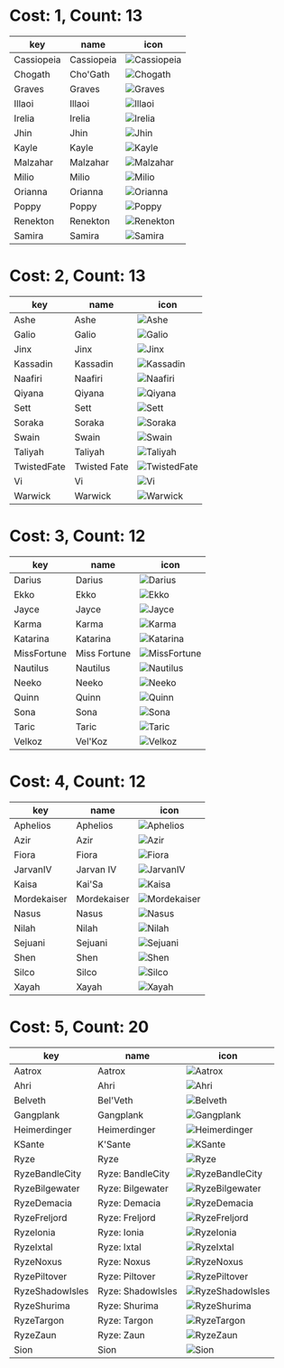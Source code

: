 # Cost: 1, Count: 13
| key        | name       | icon                                         |
| -          | -          | -                                            |
| Cassiopeia | Cassiopeia | ![Cassiopeia](../icon/set9.5/Cassiopeia.png) |
| Chogath    | Cho'Gath   | ![Chogath](../icon/set9.5/Chogath.png)       |
| Graves     | Graves     | ![Graves](../icon/set9.5/Graves.png)         |
| Illaoi     | Illaoi     | ![Illaoi](../icon/set9.5/Illaoi.png)         |
| Irelia     | Irelia     | ![Irelia](../icon/set9.5/Irelia.png)         |
| Jhin       | Jhin       | ![Jhin](../icon/set9.5/Jhin.png)             |
| Kayle      | Kayle      | ![Kayle](../icon/set9.5/Kayle.png)           |
| Malzahar   | Malzahar   | ![Malzahar](../icon/set9.5/Malzahar.png)     |
| Milio      | Milio      | ![Milio](../icon/set9.5/Milio.png)           |
| Orianna    | Orianna    | ![Orianna](../icon/set9.5/Orianna.png)       |
| Poppy      | Poppy      | ![Poppy](../icon/set9.5/Poppy.png)           |
| Renekton   | Renekton   | ![Renekton](../icon/set9.5/Renekton.png)     |
| Samira     | Samira     | ![Samira](../icon/set9.5/Samira.png)         |
# Cost: 2, Count: 13
| key         | name         | icon                                           |
| -           | -            | -                                              |
| Ashe        | Ashe         | ![Ashe](../icon/set9.5/Ashe.png)               |
| Galio       | Galio        | ![Galio](../icon/set9.5/Galio.png)             |
| Jinx        | Jinx         | ![Jinx](../icon/set9.5/Jinx.png)               |
| Kassadin    | Kassadin     | ![Kassadin](../icon/set9.5/Kassadin.png)       |
| Naafiri     | Naafiri      | ![Naafiri](../icon/set9.5/Naafiri.png)         |
| Qiyana      | Qiyana       | ![Qiyana](../icon/set9.5/Qiyana.png)           |
| Sett        | Sett         | ![Sett](../icon/set9.5/Sett.png)               |
| Soraka      | Soraka       | ![Soraka](../icon/set9.5/Soraka.png)           |
| Swain       | Swain        | ![Swain](../icon/set9.5/Swain.png)             |
| Taliyah     | Taliyah      | ![Taliyah](../icon/set9.5/Taliyah.png)         |
| TwistedFate | Twisted Fate | ![TwistedFate](../icon/set9.5/TwistedFate.png) |
| Vi          | Vi           | ![Vi](../icon/set9.5/Vi.png)                   |
| Warwick     | Warwick      | ![Warwick](../icon/set9.5/Warwick.png)         |
# Cost: 3, Count: 12
| key         | name         | icon                                           |
| -           | -            | -                                              |
| Darius      | Darius       | ![Darius](../icon/set9.5/Darius.png)           |
| Ekko        | Ekko         | ![Ekko](../icon/set9.5/Ekko.png)               |
| Jayce       | Jayce        | ![Jayce](../icon/set9.5/Jayce.png)             |
| Karma       | Karma        | ![Karma](../icon/set9.5/Karma.png)             |
| Katarina    | Katarina     | ![Katarina](../icon/set9.5/Katarina.png)       |
| MissFortune | Miss Fortune | ![MissFortune](../icon/set9.5/MissFortune.png) |
| Nautilus    | Nautilus     | ![Nautilus](../icon/set9.5/Nautilus.png)       |
| Neeko       | Neeko        | ![Neeko](../icon/set9.5/Neeko.png)             |
| Quinn       | Quinn        | ![Quinn](../icon/set9.5/Quinn.png)             |
| Sona        | Sona         | ![Sona](../icon/set9.5/Sona.png)               |
| Taric       | Taric        | ![Taric](../icon/set9.5/Taric.png)             |
| Velkoz      | Vel'Koz      | ![Velkoz](../icon/set9.5/Velkoz.png)           |
# Cost: 4, Count: 12
| key         | name        | icon                                           |
| -           | -           | -                                              |
| Aphelios    | Aphelios    | ![Aphelios](../icon/set9.5/Aphelios.png)       |
| Azir        | Azir        | ![Azir](../icon/set9.5/Azir.png)               |
| Fiora       | Fiora       | ![Fiora](../icon/set9.5/Fiora.png)             |
| JarvanIV    | Jarvan IV   | ![JarvanIV](../icon/set9.5/JarvanIV.png)       |
| Kaisa       | Kai'Sa      | ![Kaisa](../icon/set9.5/Kaisa.png)             |
| Mordekaiser | Mordekaiser | ![Mordekaiser](../icon/set9.5/Mordekaiser.png) |
| Nasus       | Nasus       | ![Nasus](../icon/set9.5/Nasus.png)             |
| Nilah       | Nilah       | ![Nilah](../icon/set9.5/Nilah.png)             |
| Sejuani     | Sejuani     | ![Sejuani](../icon/set9.5/Sejuani.png)         |
| Shen        | Shen        | ![Shen](../icon/set9.5/Shen.png)               |
| Silco       | Silco       | ![Silco](../icon/set9.5/Silco.png)             |
| Xayah       | Xayah       | ![Xayah](../icon/set9.5/Xayah.png)             |
# Cost: 5, Count: 20
| key             | name              | icon                                                   |
| -               | -                 | -                                                      |
| Aatrox          | Aatrox            | ![Aatrox](../icon/set9.5/Aatrox.png)                   |
| Ahri            | Ahri              | ![Ahri](../icon/set9.5/Ahri.png)                       |
| Belveth         | Bel'Veth          | ![Belveth](../icon/set9.5/Belveth.png)                 |
| Gangplank       | Gangplank         | ![Gangplank](../icon/set9.5/Gangplank.png)             |
| Heimerdinger    | Heimerdinger      | ![Heimerdinger](../icon/set9.5/Heimerdinger.png)       |
| KSante          | K'Sante           | ![KSante](../icon/set9.5/KSante.png)                   |
| Ryze            | Ryze              | ![Ryze](../icon/set9.5/Ryze.png)                       |
| RyzeBandleCity  | Ryze: BandleCity  | ![RyzeBandleCity](../icon/set9.5/RyzeBandleCity.png)   |
| RyzeBilgewater  | Ryze: Bilgewater  | ![RyzeBilgewater](../icon/set9.5/RyzeBilgewater.png)   |
| RyzeDemacia     | Ryze: Demacia     | ![RyzeDemacia](../icon/set9.5/RyzeDemacia.png)         |
| RyzeFreljord    | Ryze: Freljord    | ![RyzeFreljord](../icon/set9.5/RyzeFreljord.png)       |
| RyzeIonia       | Ryze: Ionia       | ![RyzeIonia](../icon/set9.5/RyzeIonia.png)             |
| RyzeIxtal       | Ryze: Ixtal       | ![RyzeIxtal](../icon/set9.5/RyzeIxtal.png)             |
| RyzeNoxus       | Ryze: Noxus       | ![RyzeNoxus](../icon/set9.5/RyzeNoxus.png)             |
| RyzePiltover    | Ryze: Piltover    | ![RyzePiltover](../icon/set9.5/RyzePiltover.png)       |
| RyzeShadowIsles | Ryze: ShadowIsles | ![RyzeShadowIsles](../icon/set9.5/RyzeShadowIsles.png) |
| RyzeShurima     | Ryze: Shurima     | ![RyzeShurima](../icon/set9.5/RyzeShurima.png)         |
| RyzeTargon      | Ryze: Targon      | ![RyzeTargon](../icon/set9.5/RyzeTargon.png)           |
| RyzeZaun        | Ryze: Zaun        | ![RyzeZaun](../icon/set9.5/RyzeZaun.png)               |
| Sion            | Sion              | ![Sion](../icon/set9.5/Sion.png)                       |
